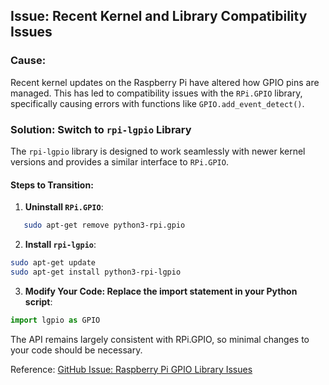 ## Issue: Recent Kernel and Library Compatibility Issues

### Cause:
Recent kernel updates on the Raspberry Pi have altered how GPIO pins are managed. This has led to compatibility issues with the `RPi.GPIO` library, specifically causing errors with functions like `GPIO.add_event_detect()`.

### Solution: Switch to `rpi-lgpio` Library
The `rpi-lgpio` library is designed to work seamlessly with newer kernel versions and provides a similar interface to `RPi.GPIO`.

#### Steps to Transition:
1. **Uninstall `RPi.GPIO`**:
```bash
   sudo apt-get remove python3-rpi.gpio
```

2. **Install `rpi-lgpio`**:

```bash
sudo apt-get update
sudo apt-get install python3-rpi-lgpio
```

3. **Modify Your Code: Replace the import statement in your Python script**:

```Python
import lgpio as GPIO
```

The API remains largely consistent with RPi.GPIO, so minimal changes to your code should be necessary.

Reference:
[GitHub Issue: Raspberry Pi GPIO Library Issues](https://github.com/raspberrypi/linux/issues/6037)